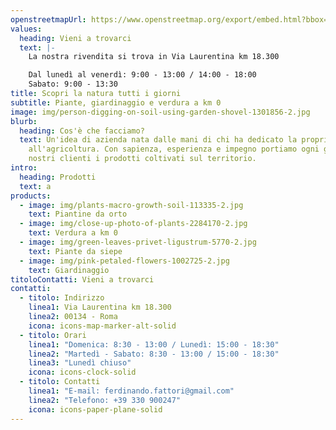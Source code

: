 ```yaml
---
openstreetmapUrl: https://www.openstreetmap.org/export/embed.html?bbox=12.499619722366333%2C41.72298741415451%2C12.518910169601442%2C41.730890522580665&layer=mapnik&marker=41.72694299292841%2C12.509264945983887
values:
  heading: Vieni a trovarci
  text: |-
    La nostra rivendita si trova in Via Laurentina km 18.300

    Dal lunedì al venerdì: 9:00 - 13:00 / 14:00 - 18:00
    Sabato: 9:00 - 13:30
title: Scopri la natura tutti i giorni
subtitle: Piante, giardinaggio e verdura a km 0
image: img/person-digging-on-soil-using-garden-shovel-1301856-2.jpg
blurb:
  heading: Cos'è che facciamo?
  text: Un'idea di azienda nata dalle mani di chi ha dedicato la propria vita
    all'agricoltura. Con sapienza, esperienza e impegno portiamo ogni giorno ai
    nostri clienti i prodotti coltivati sul territorio.
intro:
  heading: Prodotti
  text: a
products:
  - image: img/plants-macro-growth-soil-113335-2.jpg
    text: Piantine da orto
  - image: img/close-up-photo-of-plants-2284170-2.jpg
    text: Verdura a km 0
  - image: img/green-leaves-privet-ligustrum-5770-2.jpg
    text: Piante da siepe
  - image: img/pink-petaled-flowers-1002725-2.jpg
    text: Giardinaggio
titoloContatti: Vieni a trovarci
contatti:
  - titolo: Indirizzo
    linea1: Via Laurentina km 18.300
    linea2: 00134 - Roma
    icona: icons-map-marker-alt-solid
  - titolo: Orari
    linea1: "Domenica: 8:30 - 13:00 / Lunedì: 15:00 - 18:30"
    linea2: "Martedì - Sabato: 8:30 - 13:00 / 15:00 - 18:30"
    linea3: "Lunedì chiuso"
    icona: icons-clock-solid
  - titolo: Contatti
    linea1: "E-mail: ferdinando.fattori@gmail.com"
    linea2: "Telefono: +39 330 900247"
    icona: icons-paper-plane-solid
---
```

